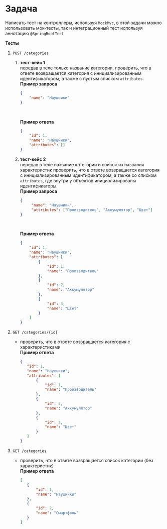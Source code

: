 # Задача

Написать тест на контроллеры, используя `MockMvc`, в этой задачи можно использовать мок-тесты, так и интеграционный тест используя аннотацию `@SpringBootTest`

**Тесты**

1. `POST /categories` 
    1. **тест-кейс 1** <br> передав в теле только название категории, проверить, что в ответе возвращается категория с инициализированным идентификатором, а также с пустым списком `attributes`. <br> **Пример запроса**
        ```json
        {   
            "name": "Наушники"
       }
        ```
       <br>

        **Пример ответа**       
        ```json
        {   
            "id": 1,
            "name": "Наушники",
            "attributes": []
       }
        ```
       
    2. **тест-кейс 2** <br> передав в теле название категории и список из названия характеристик проверить, что в ответе возвращается категория с инициализированным идентификатором, а также со списком `attributes`, где внутри у объектов инициализированы идентификаторы. <br> **Пример запроса**
       ```json
       {   
            "name": "Наушники",
            "attributes": ["Производитель", "Аккумулятор", "Цвет"]
       }
        ```
        <br>

       **Пример ответа**
        ```json
        {   
            "id": 1,
            "name": "Наушники",
            "attributes": [
                {
                    "id": 1,
                    "name": "Производитель"
                },
                {
                    "id": 2,
                    "name": "Аккумулятор"
                },
                {
                    "id": 3,
                    "name": "Цвет"
                }
            ]
       }
        ```


2. `GET /categories/{id}`
    - проверить, что в ответе возвращается категория с характеристиками <br> **Пример ответа**
         ```json
         {   
            "id": 1,
            "name": "Наушники",
            "attributes": [
                {
                    "id": 1,
                    "name": "Производитель"
                },
                {
                    "id": 2,
                    "name": "Аккумулятор"
                },
                {
                    "id": 3,
                    "name": "Цвет"
                }
            ]
       }
         ```

3. `GET /categories`
    - проверить, что в ответе возвращается список категории (без характеристик) <br>  **Пример ответа**
         ```json
         [
            {
                "id": 1,
                "name": "Наушники"
            },
            {
                "id": 2,
                "name": "Смартфоны"
            }
         ]
         ```